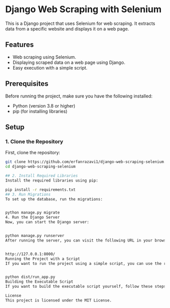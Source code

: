 # Django Web Scraping with Selenium

This is a Django project that uses Selenium for web scraping. It extracts data from a specific website and displays it on a web page.

## Features
- Web scraping using Selenium.
- Displaying scraped data on a web page using Django.
- Easy execution with a simple script.

## Prerequisites
Before running the project, make sure you have the following installed:
- Python (version 3.8 or higher)
- pip (for installing libraries)

## Setup

### 1. Clone the Repository
First, clone the repository:
```bash
git clone https://github.com/erfanrazavi1/django-web-scraping-selenium.git
cd django-web-scraping-selenium

## 2. Install Required Libraries
Install the required libraries using pip:

pip install -r requirements.txt
## 3. Run Migrations
To set up the database, run the migrations:


python manage.py migrate
4. Run the Django Server
Now, you can start the Django server:


python manage.py runserver
After running the server, you can visit the following URL in your browser to see the project:


http://127.0.0.1:8000/
Running the Project with a Script
If you want to run the project using a simple script, you can use the run_app.py script located in the dist folder. Just run the script:


python dist/run_app.py
Building the Executable Script
If you want to build the executable script yourself, follow these steps:

License
This project is licensed under the MIT License.

